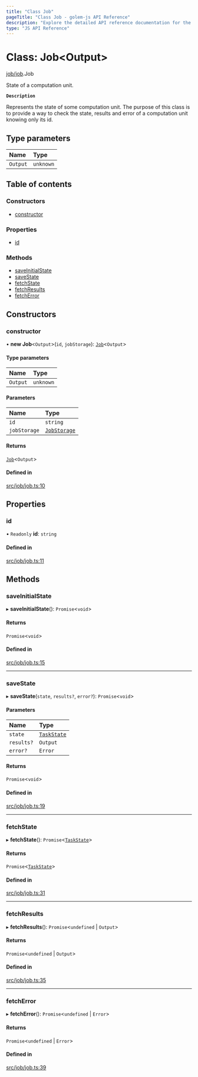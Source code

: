 ```yaml
---
title: "Class Job"
pageTitle: "Class Job - golem-js API Reference"
description: "Explore the detailed API reference documentation for the Class Job within the golem-js SDK for the Golem Network."
type: "JS API Reference"
---
```

# Class: Job\<Output\>

[job/job](../modules/job_job).Job

State of a computation unit.

**`Description`**

Represents the state of some computation unit. The purpose of this class is to provide a way to check the state, results and error of a computation unit knowing only its id.

## Type parameters

| Name | Type |
| :------ | :------ |
| `Output` | `unknown` |

## Table of contents

### Constructors

- [constructor](job_job.Job#constructor)

### Properties

- [id](job_job.Job#id)

### Methods

- [saveInitialState](job_job.Job#saveinitialstate)
- [saveState](job_job.Job#savestate)
- [fetchState](job_job.Job#fetchstate)
- [fetchResults](job_job.Job#fetchresults)
- [fetchError](job_job.Job#fetcherror)

## Constructors

### constructor

• **new Job**\<`Output`\>(`id`, `jobStorage`): [`Job`](job_job.Job)\<`Output`\>

#### Type parameters

| Name | Type |
| :------ | :------ |
| `Output` | `unknown` |

#### Parameters

| Name | Type |
| :------ | :------ |
| `id` | `string` |
| `jobStorage` | [`JobStorage`](../interfaces/job_storage.JobStorage) |

#### Returns

[`Job`](job_job.Job)\<`Output`\>

#### Defined in

[src/job/job.ts:10](https://github.com/golemfactory/golem-js/blob/627e370/src/job/job.ts#L10)

## Properties

### id

• `Readonly` **id**: `string`

#### Defined in

[src/job/job.ts:11](https://github.com/golemfactory/golem-js/blob/627e370/src/job/job.ts#L11)

## Methods

### saveInitialState

▸ **saveInitialState**(): `Promise`\<`void`\>

#### Returns

`Promise`\<`void`\>

#### Defined in

[src/job/job.ts:15](https://github.com/golemfactory/golem-js/blob/627e370/src/job/job.ts#L15)

___

### saveState

▸ **saveState**(`state`, `results?`, `error?`): `Promise`\<`void`\>

#### Parameters

| Name | Type |
| :------ | :------ |
| `state` | [`TaskState`](../enums/task_task.TaskState) |
| `results?` | `Output` |
| `error?` | `Error` |

#### Returns

`Promise`\<`void`\>

#### Defined in

[src/job/job.ts:19](https://github.com/golemfactory/golem-js/blob/627e370/src/job/job.ts#L19)

___

### fetchState

▸ **fetchState**(): `Promise`\<[`TaskState`](../enums/task_task.TaskState)\>

#### Returns

`Promise`\<[`TaskState`](../enums/task_task.TaskState)\>

#### Defined in

[src/job/job.ts:31](https://github.com/golemfactory/golem-js/blob/627e370/src/job/job.ts#L31)

___

### fetchResults

▸ **fetchResults**(): `Promise`\<`undefined` \| `Output`\>

#### Returns

`Promise`\<`undefined` \| `Output`\>

#### Defined in

[src/job/job.ts:35](https://github.com/golemfactory/golem-js/blob/627e370/src/job/job.ts#L35)

___

### fetchError

▸ **fetchError**(): `Promise`\<`undefined` \| `Error`\>

#### Returns

`Promise`\<`undefined` \| `Error`\>

#### Defined in

[src/job/job.ts:39](https://github.com/golemfactory/golem-js/blob/627e370/src/job/job.ts#L39)
